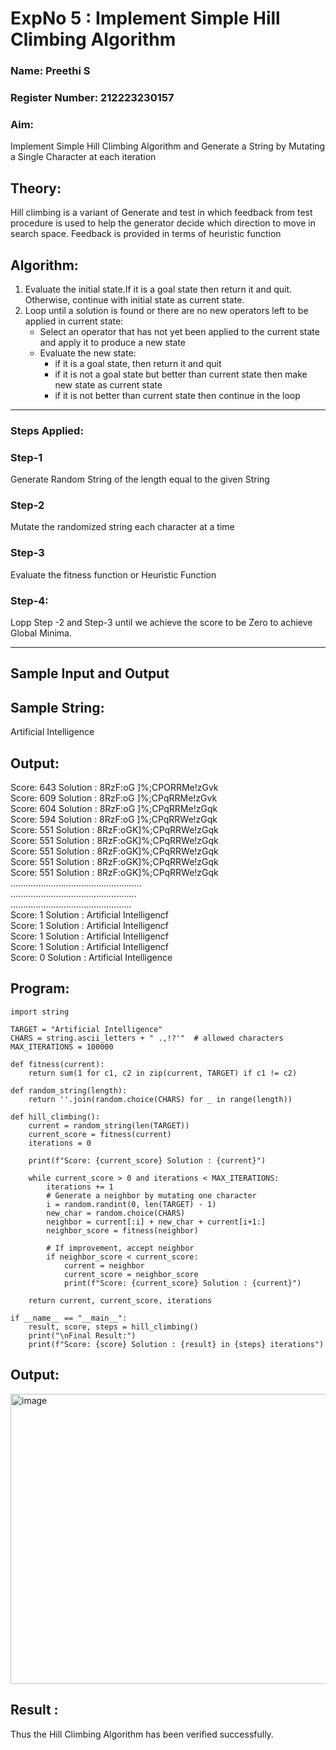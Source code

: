 <h1>ExpNo 5 : Implement Simple Hill Climbing Algorithm</h1> 
<h3>Name:  Preethi S         </h3>
<h3>Register Number:  212223230157          </h3>
<H3>Aim:</H3>
<p>Implement Simple Hill Climbing Algorithm and Generate a String by Mutating a Single Character at each iteration </p>
<h2> Theory: </h2>
<p>Hill climbing is a variant of Generate and test in which feedback from test procedure is used to help the generator decide which direction to move in search space.
Feedback is provided in terms of heuristic function
</p>


<h2>Algorithm:</h2>
<p>
<ol>
 <li> Evaluate the initial state.If it is a goal state then return it and quit. Otherwise, continue with initial state as current state.</li> 
<li>Loop until a solution is found or there are no new operators left to be applied in current state:
<ul><li>Select an operator that has not yet been applied to the current state and apply it to produce a new state</li>
<li>Evaluate the new state:
  <ul>
<li>if it is a goal state, then return it and quit</li>
<li>if it is not a goal state but better than current state then make new state as current state</li>
<li>if it is not better than current state then continue in the loop</li>
    </ul>
</li>
</ul>
</li>
</ol>

</p>
<hr>
<h3> Steps Applied:</h3>
<h3>Step-1</h3>
<p> Generate Random String of the length equal to the given String</p>
<h3>Step-2</h3>
<p>Mutate the randomized string each character at a time</p>
<h3>Step-3</h3>
<p> Evaluate the fitness function or Heuristic Function</p>
<h3>Step-4:</h3>
<p> Lopp Step -2 and Step-3  until we achieve the score to be Zero to achieve Global Minima.</p>

<hr>
<h2>Sample Input and Output</h2>
<h2>Sample String:</h2> Artificial Intelligence
<h2>Output:</h2>
Score: 643  Solution :  8RzF:oG ]%;CPORRMe!zGvk<br>
Score: 609  Solution :  8RzF:oG ]%;CPqRRMe!zGvk<br>
Score: 604  Solution :  8RzF:oG ]%;CPqRRMe!zGqk<br>
Score: 594  Solution :  8RzF:oG ]%;CPqRRWe!zGqk<br>
Score: 551  Solution :  8RzF:oGK]%;CPqRRWe!zGqk<br>
Score: 551  Solution :  8RzF:oGK]%;CPqRRWe!zGqk<br>
Score: 551  Solution :  8RzF:oGK]%;CPqRRWe!zGqk<br>
Score: 551  Solution :  8RzF:oGK]%;CPqRRWe!zGqk<br>
Score: 551  Solution :  8RzF:oGK]%;CPqRRWe!zGqk<br>
....................................................<br>
..................................................<br>
................................................<br>
Score: 1  Solution :  Artificial Intelligencf<br>
Score: 1  Solution :  Artificial Intelligencf<br>
Score: 1  Solution :  Artificial Intelligencf<br>
Score: 1  Solution :  Artificial Intelligencf<br>
Score: 0  Solution :  Artificial Intelligence<br>


## Program:


```import random
import string

TARGET = "Artificial Intelligence"
CHARS = string.ascii_letters + " .,!?'"  # allowed characters
MAX_ITERATIONS = 100000

def fitness(current):
    return sum(1 for c1, c2 in zip(current, TARGET) if c1 != c2)

def random_string(length):
    return ''.join(random.choice(CHARS) for _ in range(length))

def hill_climbing():
    current = random_string(len(TARGET))
    current_score = fitness(current)
    iterations = 0

    print(f"Score: {current_score} Solution : {current}")

    while current_score > 0 and iterations < MAX_ITERATIONS:
        iterations += 1
        # Generate a neighbor by mutating one character
        i = random.randint(0, len(TARGET) - 1)
        new_char = random.choice(CHARS)
        neighbor = current[:i] + new_char + current[i+1:]
        neighbor_score = fitness(neighbor)

        # If improvement, accept neighbor
        if neighbor_score < current_score:
            current = neighbor
            current_score = neighbor_score
            print(f"Score: {current_score} Solution : {current}")

    return current, current_score, iterations

if __name__ == "__main__":
    result, score, steps = hill_climbing()
    print("\nFinal Result:")
    print(f"Score: {score} Solution : {result} in {steps} iterations")

```

## Output:

<img width="527" height="464" alt="image" src="https://github.com/user-attachments/assets/9a89b23d-a1b0-421b-a73e-91e1a15b5b94" />


## Result : 

Thus the Hill Climbing Algorithm has been verified successfully.
